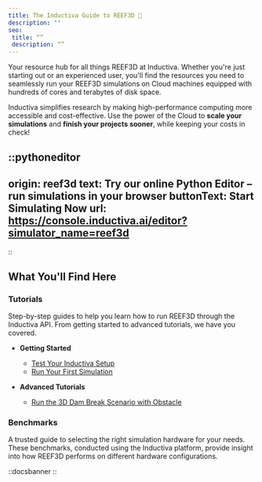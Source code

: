```yaml
---
title: The Inductiva Guide to REEF3D 🌊
description: ""
seo:
 title: “”
 description: “”
---
```


Your resource hub for all things REEF3D at Inductiva. Whether you're just starting out or an experienced user, you'll find the resources you need to seamlessly run your REEF3D simulations on Cloud machines equipped with hundreds of cores and terabytes of disk space.

Inductiva simplifies research by making high-performance computing more accessible and cost-effective. Use the power of the Cloud to **scale your simulations** and **finish your projects sooner**, while keeping your costs in check! 

::pythoneditor
---
origin: reef3d
text: Try our online Python Editor – run simulations in your browser
buttonText: Start Simulating Now
url: https://console.inductiva.ai/editor?simulator_name=reef3d
---
::


## What You'll Find Here

### Tutorials
Step-by-step guides to help you learn how to run REEF3D through the Inductiva API. From getting started to advanced tutorials, we have you covered.

* **Getting Started**
    - [Test Your Inductiva Setup](/guides/reef3d/tutorials/setup-test)
    - [Run Your First Simulation](/guides/reef3d/tutorials/quick-start)

* **Advanced Tutorials**
    - [Run the 3D Dam Break Scenario with Obstacle](/guides/reef3d/tutorials/run-3d-dam-break-scenario)

### Benchmarks
A trusted guide to selecting the right simulation hardware for your needs. These benchmarks, conducted using the Inductiva platform, provide insight into how REEF3D performs on different hardware configurations.

::docsbanner
::

